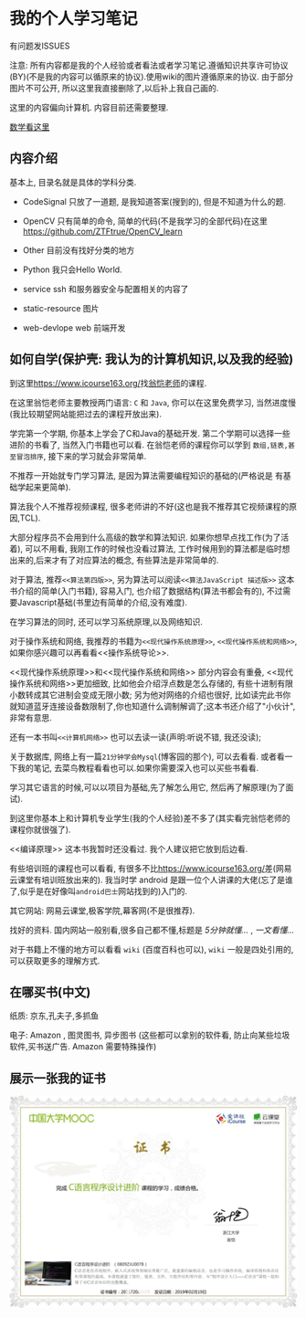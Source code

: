 # 我的个人学习笔记

有问题发ISSUES

注意: 所有内容都是我的个人经验或者看法或者学习笔记.遵循知识共享许可协议(BY)(不是我的内容可以循原来的协议).使用wiki的图片遵循原来的协议.
由于部分图片不可公开, 所以这里我直接删除了,以后补上我自己画的.

这里的内容偏向计算机. 内容目前还需要整理.

[数学看这里](https://github.com/ZTFtrue/Math-study)

## 内容介绍

基本上, 目录名就是具体的学科分类.

- CodeSignal 只放了一道题, 是我知道答案(搜到的), 但是不知道为什么的题.

- OpenCV 只有简单的命令, 简单的代码(不是我学习的全部代码)在这里<https://github.com/ZTFtrue/OpenCV_learn>

- Other 目前没有找好分类的地方

- Python 我只会Hello World.

- service ssh 和服务器安全与配置相关的内容了

- static-resource 图片

- web-devlope  web 前端开发

## 如何自学(保护壳: 我认为的计算机知识,以及我的经验)

到这里<https://www.icourse163.org/>找[翁恺老师](https://www.icourse163.org/u/wengkai?userId=318013)的课程.

在这里翁恺老师主要教授两门语言: `C` 和 `Java`,  你可以在这里免费学习, 当然进度慢(我比较期望网站能把过去的课程开放出来).

学完第一个学期, 你基本上学会了C和Java的基础开发. 第二个学期可以选择一些进阶的书看了, 当然入门书籍也可以看. 在翁恺老师的课程你可以学到 `数组,链表,甚至冒泡排序`, 接下来的学习就会非常简单.

不推荐一开始就专门学习算法, 是因为算法需要编程知识的基础的(严格说是 有基础学起来更简单).

算法我个人不推荐视频课程, 很多老师讲的不好(这也是我不推荐其它视频课程的原因,TCL).

大部分程序员不会用到什么高级的数学和算法知识. 如果你想早点找工作(为了活着), 可以不用看, 我刚工作的时候也没看过算法, 工作时候用到的算法都是临时想出来的,后来才有了对应算法的概念, 有些算法是非常简单的.

对于算法, 推荐`<<算法第四版>>`, 另为算法可以阅读`<<算法JavaScript 描述版>>` 这本书介绍的简单(入门书籍), 容易入门, 也介绍了数据结构(算法书都会有的), 不过需要Javascript基础(书里边有简单的介绍,没有难度).

在学习算法的同时, 还可以学习系统原理,以及网络知识.

对于操作系统和网络, 我推荐的书籍为`<<现代操作系统原理>>`, `<<现代操作系统和网络>>`,如果你感兴趣可以再看看<<操作系统导论>>.

<<现代操作系统原理>>和<<现代操作系统和网络>> 部分内容会有重叠, <<现代操作系统和网络>>更加细致, 比如他会介绍浮点数是怎么存储的, 有些十进制有限小数转成其它进制会变成无限小数; 另为他对网络的介绍也很好, 比如读完此书你就知道蓝牙连接设备数限制了,你也知道什么调制解调了;这本书还介绍了"小伙计", 非常有意思.

还有一本书叫`<<计算机网络>>` 也可以去读一读(声明:听说不错, 我还没读);

关于数据库, 网络上有一篇`21分钟学会Mysql`(博客园的那个), 可以去看看. 或者看一下我的笔记, 去菜鸟教程看看也可以.如果你需要深入也可以买些书看看.

学习其它语言的时候,可以以项目为基础,先了解怎么用它, 然后再了解原理(为了面试).

到这里你基本上和计算机专业学生(我的个人经验)差不多了(其实看完翁恺老师的课程你就很强了).

<<编译原理>> 这本书我暂时还没看过. 我个人建议把它放到后边看.

有些培训班的课程也可以看看, 有很多不比<https://www.icourse163.org/>差(网易云课堂有培训班放出来的). 我当时学 android 是跟一位个人讲课的大佬(忘了是谁了,似乎是在好像叫`android巴士`网站找到的)入门的.

其它网站: 网易云课堂,极客学院,幕客网(不是很推荐).

找好的资料. 国内网站一般别看,很多自己都不懂,标题是 _5分钟就懂..._ , _一文看懂..._

对于书籍上不懂的地方可以看看 `wiki` (百度百科也可以), `wiki` 一般是四处引用的, 可以获取更多的理解方式.

## 在哪买书(中文)

纸质: 京东,孔夫子,多抓鱼

电子: Amazon , 图灵图书, 异步图书 (这些都可以拿别的软件看, 防止向某些垃圾软件,买书送广告. Amazon 需要特殊操作)

## 展示一张我的证书

![证书](./static-resource/image/证书.png)

